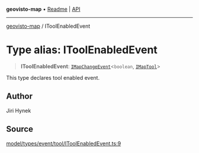 **geovisto-map** • [Readme](../README.md) \| [API](../globals.md)

***

[geovisto-map](../README.md) / IToolEnabledEvent

# Type alias: IToolEnabledEvent

> **IToolEnabledEvent**: [`IMapChangeEvent`](../interfaces/IMapChangeEvent.md)\<`boolean`, [`IMapTool`](../interfaces/IMapTool.md)\>

This type declares tool enabled event.

## Author

Jiri Hynek

## Source

[model/types/event/tool/IToolEnabledEvent.ts:9](https://github.com/geovisto/geovisto-map/blob/5ee2cb5d45c19062fc8fc6beefa2848c076518b6/src/model/types/event/tool/IToolEnabledEvent.ts#L9)
